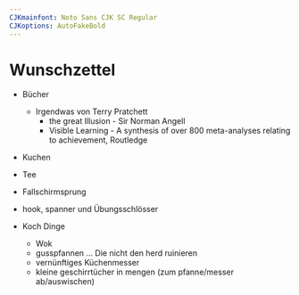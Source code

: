 ```yaml
---
CJKmainfont: Noto Sans CJK SC Regular
CJKoptions: AutoFakeBold
---
```


# Wunschzettel
- Bücher
	- Irgendwas von Terry Pratchett
        - the great Illusion - Sir Norman Angell
        - Visible Learning - A synthesis of over 800 meta-analyses relating to achievement, Routledge
- Kuchen
- Tee
- Fallschirmsprung
- hook, spanner und Übungsschlösser

- Koch Dinge
    - Wok
    - gusspfannen ... Die nicht den herd ruinieren
    - vernünftiges Küchenmesser
    - kleine geschirrtücher in mengen (zum pfanne/messer ab/auswischen)


